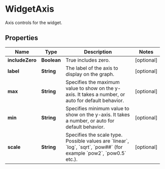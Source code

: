 # WidgetAxis

Axis controls for the widget.

## Properties

| Name            | Type        | Description                                                                                                                                                                     | Notes      |
| --------------- | ----------- | ------------------------------------------------------------------------------------------------------------------------------------------------------------------------------- | ---------- |
| **includeZero** | **Boolean** | True includes zero.                                                                                                                                                             | [optional] |
| **label**       | **String**  | The label of the axis to display on the graph.                                                                                                                                  | [optional] |
| **max**         | **String**  | Specifies the maximum value to show on the y-axis. It takes a number, or auto for default behavior.                                                                             | [optional] |
| **min**         | **String**  | Specifies minimum value to show on the y-axis. It takes a number, or auto for default behavior.                                                                                 | [optional] |
| **scale**       | **String**  | Specifies the scale type. Possible values are &#x60;linear&#x60;, &#x60;log&#x60;, &#x60;sqrt&#x60;, &#x60;pow##&#x60; (for example &#x60;pow2&#x60;, &#x60;pow0.5&#x60; etc.). | [optional] |
